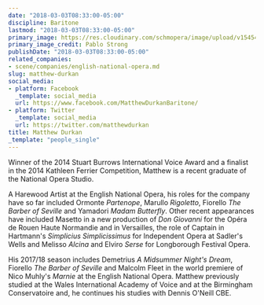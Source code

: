 ```yaml
---
date: "2018-03-03T08:33:00-05:00"
discipline: Baritone
lastmod: "2018-03-03T08:33:00-05:00"
primary_image: https://res.cloudinary.com/schmopera/image/upload/v1545409169/media/webhook-uploads/1520083894147/MAIN%20ONE%20-%20MATTHEW%20DURKAN%20-%20Credit%20Pablo%20Strong.jpg.jpg
primary_image_credit: Pablo Strong
publishDate: "2018-03-03T08:33:00-05:00"
related_companies:
- scene/companies/english-national-opera.md
slug: matthew-durkan
social_media:
- platform: Facebook
  _template: social_media
  url: https://www.facebook.com/MatthewDurkanBaritone/
- platform: Twitter
  _template: social_media
  url: https://twitter.com/matthewdurkan
title: Matthew Durkan
_template: "people_single"
---
```


Winner of the 2014 Stuart Burrows International Voice Award and a finalist in the 2014 Kathleen Ferrier Competition, Matthew is a recent graduate of the National Opera Studio.

A Harewood Artist at the English National Opera, his roles for the company have so far included Ormonte *Partenope*, Marullo *Rigoletto*, Fiorello *The Barber of Seville* and Yamadori *Madam Butterfly*.  Other recent appearances have included Masetto in a new production of *Don Giovanni* for the Opéra de Rouen Haute Normandie and in Versailles, the role of Captain in Hartmann's *Simplicius Simplicissimus* for Independent Opera at Sadler's Wells and Melisso *Alcina* and Elviro *Serse* for Longborough Festival Opera.

His 2017/18 season includes Demetrius *A Midsummer Night's Dream*, Fiorello *The Barber of Seville* and Malcolm Fleet in the world premiere of Nico Muhly's *Marnie* at the English National Opera.
Matthew previously studied at the Wales International Academy of Voice and at the Birmingham Conservatoire and, he continues his studies with Dennis O'Neill CBE.

